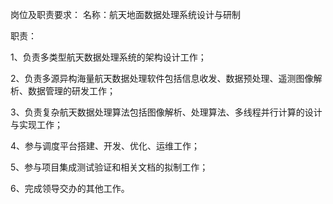 岗位及职责要求：
名称：航天地面数据处理系统设计与研制

职责：

1、负责多类型航天数据处理系统的架构设计工作；

2、负责多源异构海量航天数据处理软件包括信息收发、数据预处理、遥测图像解析、数据管理的研发工作；

3、负责复杂航天数据处理算法包括图像解析、处理算法、多线程并行计算的设计与实现工作；

4、参与调度平台搭建、开发、优化、运维工作；

5、参与项目集成测试验证和相关文档的拟制工作；

6、完成领导交办的其他工作。